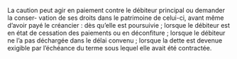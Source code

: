 La caution peut agir en paiement contre le débiteur principal ou demander la conser-
vation de ses droits dans le patrimoine de celui-ci, avant même d’avoir payé le créancier :
dès qu’elle est poursuivie ;
lorsque le débiteur est en état de cessation des paiements ou en déconfiture ;
lorsque le débiteur ne l’a pas déchargée dans le délai convenu ; lorsque la
dette est devenue exigible par l’échéance du terme sous lequel elle avait été
contractée.